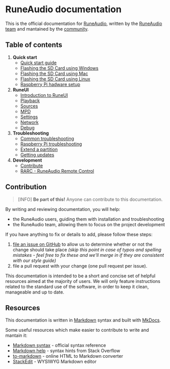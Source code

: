 # RuneAudio documentation

This is the official documentation for [RuneAudio](http://www.runeaudio.com/ "RuneAudio"), written by the [RuneAudio team](http://www.runeaudio.com/team/ "RuneAudio team") and mantained by the [community](http://www.runeaudio.com/forum/ "RuneAudio forum").

## Table of contents

1. **Quick start**
    - [Quick start guide](quick-start/quick-start-guide.md)
    - [Flashing the SD Card using Windows](quick-start/sd-card-setup-windows.md)
    - [Flashing the SD Card using Mac](quick-start/sd-card-setup-mac.md)
    - [Flashing the SD Card using Linux](quick-start/sd-card-setup-linux.md)
    - [Raspberry Pi hadware setup](quick-start/rpi-hardware-setup.md)
2. **RuneUI**
    - [Introduction to RuneUI](runeui/runeui.md)
    - [Playback](runeui/playback.md)
    - [Sources](runeui/sources.md)
    - [MPD](runeui/mpd.md)
    - [Settings](runeui/settings.md)
    - [Network](runeui/network.md)
    - [Debug](runeui/debug.md)
3. **Troubleshooting**
    - [Common troubleshooting](troubleshooting/rpi-troubleshooting.md)
    - [Raspberry Pi troubleshooting](troubleshooting/rpi-troubleshooting.md)
    - [Extend a partition](troubleshooting/extend-partition-sd.md)
    - [Getting updates](troubleshooting/updating.md)
4. **Development**
    - [Contribute](development/contribute.md)
    - [RARC - RuneAudio Remote Control](development/rarc.md)

## Contribution

> [INFO] **Be part of this!** Anyone can contribute to this documentation.

By writing and reviewing documentation, you will help:

- the RuneAudio users, guiding them with installation and troubleshooting
- the RuneAudio team, allowing them to focus on the project development

If you have anything to fix or details to add, please follow these steps:

1. [file an issue on GitHub](https://github.com/RuneAudio/Docs/issues) to allow us to determine whether or not the change should take place  *(skip this point in case of typos and spelling mistakes - feel free to fix these and we'll merge in if they are consistent with our style guide)*
2. file a pull request with your change (one pull request per issue).

This documentation is intended to be a short and concise set of helpful resources aimed at the majority of users. We will only feature instructions related to the standard use of the software, in order to keep it clean, manageable and up to date.

## Resources

This documentation is written in [Markdown](http://en.wikipedia.org/wiki/Markdown) syntax and built with [MkDocs](http://www.mkdocs.org/).

Some useful resources which make easier to contribute to write and mantain it:

- [Markdown syntax](http://daringfireball.net/projects/markdown/syntax) - official syntax reference
- [Markdown help](http://stackoverflow.com/editing-help) - syntax hints from Stack Overflow
- [to-markdown](http://domchristie.github.io/to-markdown/) - online HTML to Markdown converter
- [StackEdit](https://stackedit.io/editor) - WYSIWYG Markdown editor